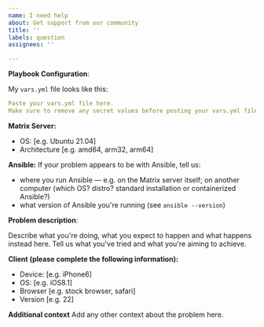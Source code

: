 ```yaml
---
name: I need help
about: Get support from our community
title: ''
labels: question
assignees: ''

---
```


<!--
NOTE: our FAQ page is available at https://github.com/spantaleev/matrix-docker-ansible-deploy/blob/master/docs/faq.md. It contains a list of questions and answers about configuration, installation, troubleshooting, etc. Before creating a new issue, you are encouraged to have a look at it.

Also you can usually get more timely support and from more people by joining our Matrix room (also bridged to IRC). See the support section of our README.
-->

**Playbook Configuration**:

My `vars.yml` file looks like this:

```yaml
Paste your vars.yml file here.
Make sure to remove any secret values before posting your vars.yml file publicly.
```

**Matrix Server:**
 - OS: [e.g. Ubuntu 21.04]
 - Architecture [e.g. amd64, arm32, arm64]

**Ansible:**
If your problem appears to be with Ansible, tell us:
- where you run Ansible — e.g. on the Matrix server itself; on another computer (which OS? distro? standard installation or containerized Ansible?)
- what version of Ansible you're running (see `ansible --version`)

**Problem description**:

Describe what you're doing, what you expect to happen and what happens instead here.
Tell us what you've tried and what you're aiming to achieve.

**Client (please complete the following information):**
 - Device: [e.g. iPhone6]
 - OS: [e.g. iOS8.1]
 - Browser [e.g. stock browser, safari]
 - Version [e.g. 22]

<!--
The above is only applicable if you're hitting a problem with a specific device, but not with others.
We don't need this information in most cases. Delete this section if not applicable.
-->

**Additional context**
Add any other context about the problem here.
